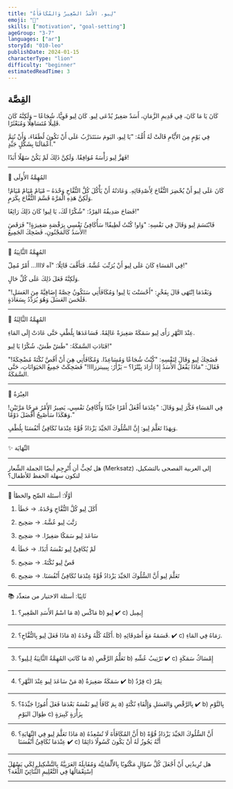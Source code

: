 ```yaml
---
title: "لِيو، الأَسَدُ الصَّغِيرُ وَالمُكَافَأَةُ"
emoji: "🦁"
skills: ["motivation", "goal-setting"]
ageGroup: "3-7"
languages: ["ar"]
storyId: "010-leo"
publishDate: 2024-01-15
characterType: "lion"
difficulty: "beginner"
estimatedReadTime: 3
---
```


## القِصَّة


كَانَ يَا مَا كَانَ، فِي قَدِيمِ الزَّمَانِ، أَسَدٌ صَغِيرٌ يُدْعَى لِيو.
كَانَ لِيو قَوِيًّا، شُجَاعًا – وَلَكِنَّهُ كَانَ قَلِيلًا مُتَسَاهِلًا وَمُبَعْثَرًا.

فِي يَوْمٍ مِنَ الأَيَّامِ قَالَتْ لَهُ أُمُّهُ:
"يَا لِيو، اليَومَ سَنَتَدَرَّبُ عَلَى أَنْ نَكُونَ لُطَفَاءَ، وَأَنْ نُتِمَّ أَعْمَالَنَا بِشَكْلٍ جَيِّدٍ."

فَهَزَّ لِيو رَأْسَهُ مُوَافِقًا. وَلَكِنَّ ذَلِكَ لَمْ يَكُنْ سَهْلًا أَبَدًا!

---

🍎 المُهِمَّةُ الأُولَى

كَانَ عَلَى لِيو أَنْ يُحْضِرَ التُّفَّاحَ لِأَصْدِقَائِهِ.
وَعَادَتُهُ أَنْ يَأْكُلَ كُلَّ التُّفَّاحِ وَحْدَهُ – مْيَامْ مْيَامْ مْيَامْ!
وَلَكِنَّ هَذِهِ الْمَرَّةَ قَسَّمَ التُّفَّاحَ بِكَرَمٍ.

فَصَاحَ صَدِيقُهُ القِرْدُ:
"شُكْرًا لَكَ، يَا لِيو! كَانَ ذَلِكَ رَائِعًا!"

فَابْتَسَمَ لِيو وَقَالَ فِي نَفْسِهِ:
"وَاو! كُنْتُ لَطِيفًا! سَأُكَافِئُ نَفْسِي بِرَقْصَةٍ صَغِيرَةٍ!"
فَرَقَصَ الأَسَدُ كَالمَجْنُونِ، فَضَحِكَ الجَمِيعُ!

---

🧹 المُهِمَّةُ الثَّانِيَةُ

فِي المَسَاءِ كَانَ عَلَى لِيو أَنْ يُرَتِّبَ عُشَّهُ.
فَتَأَفَّفَ قَائِلًا:
"آه لاااا… أَمْرٌ مُمِلّ!"

وَلَكِنَّهُ فَعَلَ ذَلِكَ عَلَى كُلِّ حَالٍ.

وَبَعْدَمَا اِنْتَهَى قَالَ بِفَخْرٍ:
"أَحْسَنْتَ يَا لِيو! وَمُكَافَأَتِي سَتَكُونُ حِصَّةً إِضَافِيَّةً مِنَ العَسَلِ!"
فَلَحَسَ العَسَلَ وَهُوَ يُرَدِّدُ بِسَعَادَةٍ.

---

🐠 المُهِمَّةُ الثَّالِثَةُ

عِنْدَ النَّهْرِ رَأَى لِيو سَمَكَةً صَغِيرَةً عَالِقَةً.
فَسَاعَدَهَا بِلُطْفٍ حَتَّى عَادَتْ إِلَى المَاءِ.

فَنَادَتِ السَّمَكَةُ:
"طَشْ طَشْ، شُكْرًا يَا لِيو!"

فَضَحِكَ لِيو وَقَالَ لِنَفْسِهِ:
"كُنْتُ شُجَاعًا وَمُسَاعِدًا. وَمُكَافَأَتِي هِيَ أَنْ أَقُصَّ نُكْتَةً مُضْحِكَةً!"
فَقَالَ: "مَاذَا يَفْعَلُ الأَسَدُ إِذَا أَرَادَ بِيْتْزَا؟ – يَزْأَرُ: بِيييتززااا!"
فَضَحِكَتْ جَمِيعُ الحَيَوَانَاتِ، حَتَّى السَّمَكَةُ.

---

🌟 العِبْرَةُ

فِي المَسَاءِ فَكَّرَ لِيو وَقَالَ:
"عِنْدَمَا أَفْعَلُ أَمْرًا جَيِّدًا وَأُكَافِئُ نَفْسِي، يَصِيرُ الأَمْرُ مَرِحًا مَرَّتَيْنِ!
وَهَكَذَا سَأُصْبِحُ أَفْضَلَ دَوْمًا."

وَبِهَذَا تَعَلَّمَ لِيو:
إِنَّ السُّلُوكَ الجَيِّدَ يَزْدَادُ قُوَّةً عِنْدَمَا نُكَافِئُ أَنْفُسَنَا بِلُطْفٍ.

---

✨ النِّهَايَة

---

هل تُحِبُّ أن أُتْرِجِم أيضًا الجملة الشِّعار (Merksatz) إلى العربية الفصحى بالتشكيل، لتكون سهلة الحفظ للأطفال؟

---

📝 أوَّلًا: أسئلة الصِّح والخطأ

1. أَكَلَ لِيو كُلَّ التُّفَّاحِ وَحْدَهُ. → خَطَأ

2. رَتَّبَ لِيو عُشَّهُ. → صَحِيح

3. سَاعَدَ لِيو سَمَكًا صَغِيرًا. → صَحِيح

4. لَمْ يُكَافِئْ لِيو نَفْسَهُ أَبَدًا. → خَطَأ

5. قَصَّ لِيو نُكْتَةً. → صَحِيح

6. تَعَلَّمَ لِيو أَنَّ السُّلُوكَ الجَيِّدَ يَزْدَادُ قُوَّةً عِنْدَمَا نُكَافِئُ أَنْفُسَنَا. → صَحِيح

---

📚 ثَانِيًا: أسئلة الاختيار من متعدِّد

1. مَا اسْمُ الأَسَدِ الصَّغِيرِ؟
a) مَاكْس
b) لِيو ✔️
c) إِيمِيل

---

2. مَاذَا فَعَلَ لِيو بِالتُّفَّاحِ؟
a) أَكَلَهُ كُلَّهُ وَحْدَهُ.
b) قَسَمَهُ مَعَ أَصْدِقَائِهِ. ✔️
c) رَمَاهُ فِي المَاءِ.

---

3. مَا كَانَتِ المُهِمَّةُ الثَّانِيَةُ لِـلِيو؟
a) تَعَلُّمُ الرَّقْصِ
b) تَرْتِيبُ عُشِّهِ ✔️
c) إِمْسَاكُ سَمَكَةٍ

---

4. مَنْ سَاعَدَ لِيو عِنْدَ النَّهْرِ؟
a) سَمَكَةٌ صَغِيرَةٌ ✔️
b) قِرْدٌ
c) نِمْرٌ

---

5. بِمَ كَافَأَ لِيو نَفْسَهُ بَعْدَمَا فَعَلَ أُمُورًا جَيِّدَةً؟
a) بِالرَّقْصِ وَالعَسَلِ وَإِلْقَاءِ نُكْتَةٍ ✔️
b) بِالنَّوْمِ طِوَالَ اليَوْمِ
c) بِزَأْرَةٍ كَبِيرَةٍ

---

6. مَاذَا تَعَلَّمَ لِيو فِي النِّهَايَةِ؟
a) أَنَّ المُكَافَأَةَ لَا تُسْعِدُهُ
b) أَنَّ السُّلُوكَ الجَيِّدَ يَزْدَادُ قُوَّةً عِنْدَمَا نُكَافِئُ أَنْفُسَنَا ✔️
c) أَنَّهُ يَجُوزُ لَهُ أَنْ يَكُونَ كَسُولًا دَائِمًا

---

هل تُرِيدُنِي أَنْ أَجْعَلَ كُلَّ سُؤَالٍ مَكْتُوبًا بِالأَلْمَانِيَّة وَمُقَابِلَهُ العَرَبِيَّةُ بِالتَّشْكِيل لِكَي يَسْهُلَ اِسْتِعْمَالُهَا فِي التَّعْلِيمِ الثُّنَائِيّ اللُّغَة؟

---